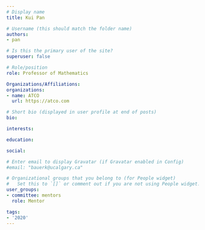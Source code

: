 ```yaml
---
# Display name
title: Kui Pan

# Username (this should match the folder name)
authors:
- pan

# Is this the primary user of the site?
superuser: false

# Role/position
role: Professor of Mathematics

Organizations/Affiliations:
organizations:
- name: ATCO
  url: https://atco.com

# Short bio (displayed in user profile at end of posts)
bio:

interests:

education:

social:

# Enter email to display Gravatar (if Gravatar enabled in Config)
#email: "bauerk@ucalgary.ca"

# Organizational groups that you belong to (for People widget)
#   Set this to `[]` or comment out if you are not using People widget.
user_groups:
- committee: mentors
  role: Mentor

tags:
- '2020'
---
```

